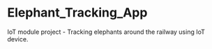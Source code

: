 # Elephant_Tracking_App
IoT module project - Tracking elephants around the railway using IoT device.
